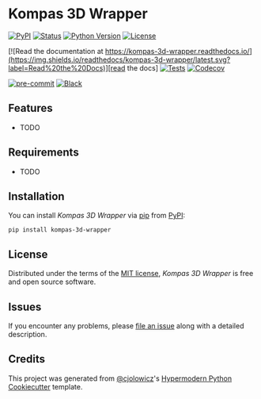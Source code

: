 # Kompas 3D Wrapper

[![PyPI](https://img.shields.io/pypi/v/kompas-3d-wrapper.svg)][pypi_]
[![Status](https://img.shields.io/pypi/status/kompas-3d-wrapper.svg)][status]
[![Python Version](https://img.shields.io/pypi/pyversions/kompas-3d-wrapper)][python version]
[![License](https://img.shields.io/pypi/l/kompas-3d-wrapper)][license]

[![Read the documentation at https://kompas-3d-wrapper.readthedocs.io/](https://img.shields.io/readthedocs/kompas-3d-wrapper/latest.svg?label=Read%20the%20Docs)][read the docs]
[![Tests](https://github.com/nikolai-in/kompas-3d-wrapper/workflows/Tests/badge.svg)][tests]
[![Codecov](https://codecov.io/gh/nikolai-in/kompas-3d-wrapper/branch/main/graph/badge.svg)][codecov]

[![pre-commit](https://img.shields.io/badge/pre--commit-enabled-brightgreen?logo=pre-commit&logoColor=white)][pre-commit]
[![Black](https://img.shields.io/badge/code%20style-black-000000.svg)][black]

[pypi_]: https://pypi.org/project/kompas-3d-wrapper/
[status]: https://pypi.org/project/kompas-3d-wrapper/
[python version]: https://pypi.org/project/kompas-3d-wrapper
[read the docs]: https://kompas-3d-wrapper.readthedocs.io/
[tests]: https://github.com/nikolai-in/kompas-3d-wrapper/actions?workflow=Tests
[codecov]: https://app.codecov.io/gh/nikolai-in/kompas-3d-wrapper
[pre-commit]: https://github.com/pre-commit/pre-commit
[black]: https://github.com/psf/black

## Features

- TODO

## Requirements

- TODO

## Installation

You can install _Kompas 3D Wrapper_ via [pip] from [PyPI]:

```console
pip install kompas-3d-wrapper
```

## License

Distributed under the terms of the [MIT license][license],
_Kompas 3D Wrapper_ is free and open source software.

## Issues

If you encounter any problems,
please [file an issue] along with a detailed description.

## Credits

This project was generated from [@cjolowicz]'s [Hypermodern Python Cookiecutter] template.

[@cjolowicz]: https://github.com/cjolowicz
[pypi]: https://pypi.org/
[hypermodern python cookiecutter]: https://github.com/cjolowicz/cookiecutter-hypermodern-python
[file an issue]: https://github.com/nikolai-in/kompas-3d-wrapper/issues
[pip]: https://pip.pypa.io/

<!-- github-only -->

[license]: https://github.com/nikolai-in/kompas-3d-wrapper/blob/main/LICENSE
